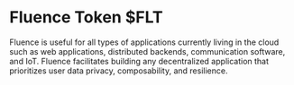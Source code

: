 # Fluence Token $FLT

Fluence is useful for all types of applications currently living in the cloud such as web applications, distributed backends, communication software, and IoT. Fluence facilitates building any decentralized application that prioritizes user data privacy, composability, and resilience.
